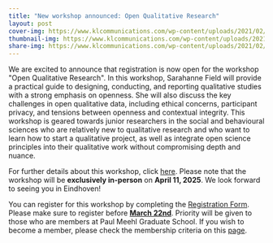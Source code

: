 ```yaml
---
title: "New workshop announced: Open Qualitative Research"
layout: post
cover-img: https://www.klcommunications.com/wp-content/uploads/2021/02/Requirements-elicitation-techniques@2x-min.jpg
thumbnail-img: https://www.klcommunications.com/wp-content/uploads/2021/02/Requirements-elicitation-techniques@2x-min.jpg
share-img: https://www.klcommunications.com/wp-content/uploads/2021/02/Requirements-elicitation-techniques@2x-min.jpg
---
```


We are excited to announce that registration is now open for the workshop "Open Qualitative Research". In this workshop, Sarahanne Field will provide a practical guide to designing, conducting, and reporting qualitative studies with a strong emphasis on openness. She will also discuss the key challenges in open qualitative data, including ethical concerns, participant privacy, and tensions between openness and contextual integrity. This workshop is geared towards junior researchers in the social and behavioural sciences who are relatively new to qualitative research and who want to learn how to start a qualitative project, as well as integrate open science principles into their qualitative work without compromising depth and nuance. 

For further details about this workshop, click [here](https://paulmeehlschool.github.io/workshops/qualitative/). Please note that the workshop will be **exclusively in-person** on **April 11, 2025**. We look forward to seeing you in Eindhoven!

You can register for this workshop by completing the [Registration Form](https://forms.office.com/Pages/ResponsePage.aspx?id=R_J9zM5gD0qddXBM9g78ZP_Kihp-VglPgWom9gajHXdUQjQ0RlRFVU1FWUtQRThOMzc3U1k1RVhQMS4u). Please make sure to register before <ins>**March 22nd**</ins>. Priority will be given to those who are members at Paul Meehl Graduate School. If you wish to become a member, please check the membership criteria on this [page](https://paulmeehlschool.github.io/membership/).

